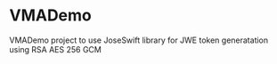 # VMADemo

VMADemo project to use JoseSwift library for JWE token generatation using RSA AES 256 GCM
